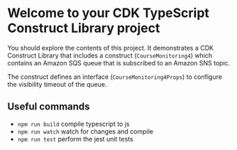 # Welcome to your CDK TypeScript Construct Library project

You should explore the contents of this project. It demonstrates a CDK Construct Library that includes a construct (`CourseMonitoring4`)
which contains an Amazon SQS queue that is subscribed to an Amazon SNS topic.

The construct defines an interface (`CourseMonitoring4Props`) to configure the visibility timeout of the queue.

## Useful commands

* `npm run build`   compile typescript to js
* `npm run watch`   watch for changes and compile
* `npm run test`    perform the jest unit tests
